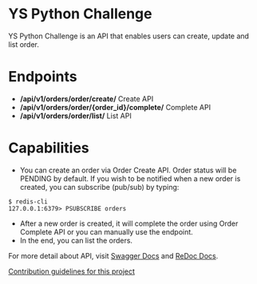 # YS Python Challenge

YS Python Challenge is an API that enables users can create, update and list order.

# Endpoints

* **/api/v1/orders/order/create/** Create API
* **/api/v1/orders/order/{order_id}/complete/** Complete API
* **/api/v1/orders/order/list/** List API

# Capabilities

* You can create an order via Order Create API. Order status will be PENDING by default. If you wish to be notified when a new order is created, you can subscribe (pub/sub) by typing:
```console
$ redis-cli
127.0.0.1:6379> PSUBSCRIBE orders
```

* After a new order is created, it will complete the order using Order Complete API or you can manually use the endpoint.
* In the end, you can list the orders.

For more detail about API, visit [Swagger Docs](http://127.0.0.1:8000/swagger/) and [ReDoc Docs](http://127.0.0.1:8000/redoc/).

[Contribution guidelines for this project](CONTRIBUTING.md)
